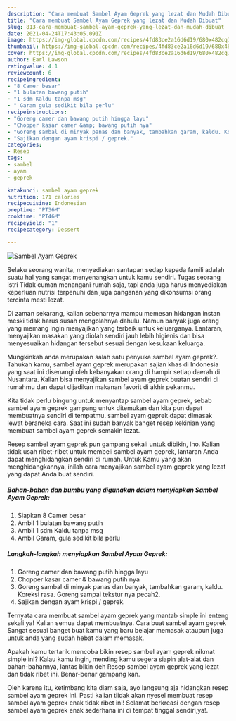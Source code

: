 ```yaml
---
description: "Cara membuat Sambel Ayam Geprek yang lezat dan Mudah Dibuat"
title: "Cara membuat Sambel Ayam Geprek yang lezat dan Mudah Dibuat"
slug: 813-cara-membuat-sambel-ayam-geprek-yang-lezat-dan-mudah-dibuat
date: 2021-04-24T17:43:05.091Z
image: https://img-global.cpcdn.com/recipes/4fd83ce2a16d6d19/680x482cq70/sambel-ayam-geprek-foto-resep-utama.jpg
thumbnail: https://img-global.cpcdn.com/recipes/4fd83ce2a16d6d19/680x482cq70/sambel-ayam-geprek-foto-resep-utama.jpg
cover: https://img-global.cpcdn.com/recipes/4fd83ce2a16d6d19/680x482cq70/sambel-ayam-geprek-foto-resep-utama.jpg
author: Earl Lawson
ratingvalue: 4.1
reviewcount: 6
recipeingredient:
- "8 Camer besar"
- "1 bulatan bawang putih"
- "1 sdm Kaldu tanpa msg"
- " Garam gula sedikit bila perlu"
recipeinstructions:
- "Goreng camer dan bawang putih hingga layu"
- "Chopper kasar camer &amp; bawang putih nya"
- "Goreng sambal di minyak panas dan banyak, tambahkan garam, kaldu. Koreksi rasa. Goreng sampai tekstur nya pecah2."
- "Sajikan dengan ayam krispi / geprek."
categories:
- Resep
tags:
- sambel
- ayam
- geprek

katakunci: sambel ayam geprek 
nutrition: 171 calories
recipecuisine: Indonesian
preptime: "PT36M"
cooktime: "PT46M"
recipeyield: "1"
recipecategory: Dessert

---
```



![Sambel Ayam Geprek](https://img-global.cpcdn.com/recipes/4fd83ce2a16d6d19/680x482cq70/sambel-ayam-geprek-foto-resep-utama.jpg)

Selaku seorang wanita, menyediakan santapan sedap kepada famili adalah suatu hal yang sangat menyenangkan untuk kamu sendiri. Tugas seorang istri Tidak cuman menangani rumah saja, tapi anda juga harus menyediakan keperluan nutrisi terpenuhi dan juga panganan yang dikonsumsi orang tercinta mesti lezat.

Di zaman  sekarang, kalian sebenarnya mampu memesan hidangan instan meski tidak harus susah mengolahnya dahulu. Namun banyak juga orang yang memang ingin menyajikan yang terbaik untuk keluarganya. Lantaran, menyajikan masakan yang diolah sendiri jauh lebih higienis dan bisa menyesuaikan hidangan tersebut sesuai dengan kesukaan keluarga. 



Mungkinkah anda merupakan salah satu penyuka sambel ayam geprek?. Tahukah kamu, sambel ayam geprek merupakan sajian khas di Indonesia yang saat ini disenangi oleh kebanyakan orang di hampir setiap daerah di Nusantara. Kalian bisa menyajikan sambel ayam geprek buatan sendiri di rumahmu dan dapat dijadikan makanan favorit di akhir pekanmu.

Kita tidak perlu bingung untuk menyantap sambel ayam geprek, sebab sambel ayam geprek gampang untuk ditemukan dan kita pun dapat membuatnya sendiri di tempatmu. sambel ayam geprek dapat dimasak lewat beraneka cara. Saat ini sudah banyak banget resep kekinian yang membuat sambel ayam geprek semakin lezat.

Resep sambel ayam geprek pun gampang sekali untuk dibikin, lho. Kalian tidak usah ribet-ribet untuk membeli sambel ayam geprek, lantaran Anda dapat menghidangkan sendiri di rumah. Untuk Kamu yang akan menghidangkannya, inilah cara menyajikan sambel ayam geprek yang lezat yang dapat Anda buat sendiri.

<!--inarticleads1-->

##### Bahan-bahan dan bumbu yang digunakan dalam menyiapkan Sambel Ayam Geprek:

1. Siapkan 8 Camer besar
1. Ambil 1 bulatan bawang putih
1. Ambil 1 sdm Kaldu tanpa msg
1. Ambil  Garam, gula sedikit bila perlu




<!--inarticleads2-->

##### Langkah-langkah menyiapkan Sambel Ayam Geprek:

1. Goreng camer dan bawang putih hingga layu
1. Chopper kasar camer &amp; bawang putih nya
1. Goreng sambal di minyak panas dan banyak, tambahkan garam, kaldu. Koreksi rasa. Goreng sampai tekstur nya pecah2.
1. Sajikan dengan ayam krispi / geprek.




Ternyata cara membuat sambel ayam geprek yang mantab simple ini enteng sekali ya! Kalian semua dapat membuatnya. Cara buat sambel ayam geprek Sangat sesuai banget buat kamu yang baru belajar memasak ataupun juga untuk anda yang sudah hebat dalam memasak.

Apakah kamu tertarik mencoba bikin resep sambel ayam geprek nikmat simple ini? Kalau kamu ingin, mending kamu segera siapin alat-alat dan bahan-bahannya, lantas bikin deh Resep sambel ayam geprek yang lezat dan tidak ribet ini. Benar-benar gampang kan. 

Oleh karena itu, ketimbang kita diam saja, ayo langsung aja hidangkan resep sambel ayam geprek ini. Pasti kalian tiidak akan nyesel membuat resep sambel ayam geprek enak tidak ribet ini! Selamat berkreasi dengan resep sambel ayam geprek enak sederhana ini di tempat tinggal sendiri,ya!.


